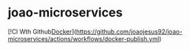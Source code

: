 # joao-microservices
[!CI Wth Github[Docker](https://github.com/joaojesus92/joao-microservices/actions/workflows/docker-publish.yml/badge.svg)](https://github.com/joaojesus92/joao-microservices/actions/workflows/docker-publish.yml)
